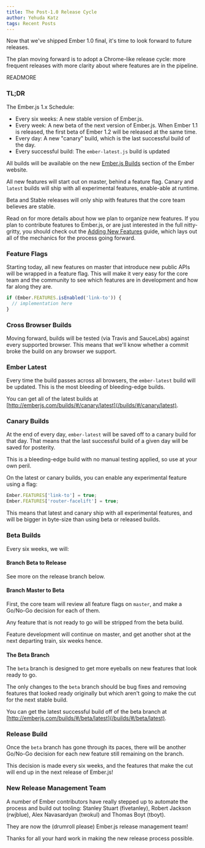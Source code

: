 ```yaml
---
title: The Post-1.0 Release Cycle
author: Yehuda Katz
tags: Recent Posts
---
```


Now that we've shipped Ember 1.0 final, it's time to look forward to future 
releases.

The plan moving forward is to adopt a Chrome-like release cycle: more frequent releases with more clarity about where features are in the pipeline.

READMORE

### TL;DR

The Ember.js 1.x Schedule:

* Every six weeks: A new stable version of Ember.js.
* Every week: A new beta of the next version of Ember.js. When
  Ember 1.1 is released, the first beta of Ember 1.2 will be released
  at the same time.
* Every day: A new "canary" build, which is the last successful build of
  the day.
* Every successful build: The `ember-latest.js` build is updated

All builds will be available on the new [Ember.js Builds][1] section of the
Ember website.

[1]: /builds/

All new features will start out on master, behind a feature flag. Canary
and `latest` builds will ship with all experimental features, enable-able
at runtime.

Beta and Stable releases will only ship with features that the core team
believes are stable.

Read on for more details about how we plan to organize new features. If
you plan to contribute features to Ember.js, or are just interested in
the full nitty-gritty, you should check out the [Adding New
Features](/guides/contributing/adding-new-features) guide, which lays
out all of the mechanics for the process going forward.

### Feature Flags

Starting today, all new features on master that introduce new public APIs
will be wrapped in a feature flag. This will make it very easy for the core
team and the community to see which features are in development and how far
along they are.

```js
if (Ember.FEATURES.isEnabled('link-to')) {
  // implementation here
}
```

### Cross Browser Builds

Moving forward, builds will be tested (via Travis and SauceLabs) against
every supported browser. This means that we'll know whether a commit broke
the build on any browser we support.

### Ember Latest

Every time the build passes across all browsers, the `ember-latest` build
will be updated. This is the most bleeding of bleeding-edge builds.

You can get all of the latest builds at [http://emberjs.com/builds/#/canary/latest](/builds/#/canary/latest).

### Canary Builds

At the end of every day, `ember-latest` will be saved off to a canary build
for that day. That means that the last successful build of a given day will
be saved for posterity.

This is a bleeding-edge build with no manual testing applied, so use at
your own peril.

On the latest or canary builds, you can enable any experimental feature
using a flag:

```js
Ember.FEATURES['link-to'] = true;
Ember.FEATURES['router-facelift'] = true;
```

This means that latest and canary ship with all experimental features,
and will be bigger in byte-size than using beta or released builds.

### Beta Builds

Every six weeks, we will:

#### Branch Beta to Release

See more on the release branch below.

#### Branch Master to Beta

First, the core team will review all feature flags on `master`, and make
a Go/No-Go decision for each of them.

Any feature that is not ready to go will be stripped from the beta build.

Feature development will continue on master, and get another shot at the
next departing train, six weeks hence.

#### The Beta Branch

The `beta` branch is designed to get more eyeballs on new features that
look ready to go.

The only changes to the `beta` branch should be bug fixes and removing
features that looked ready originally but which aren't going to make the
cut for the next stable build.

You can get the latest successful build off of the beta branch at
[http://emberjs.com/builds/#/beta/latest](/builds/#/beta/latest).

### Release Build

Once the `beta` branch has gone through its paces, there will be another
Go/No-Go decision for each new feature still remaining on the branch.

This decision is made every six weeks, and the features that make the cut
will end up in the next release of Ember.js!

### New Release Management Team

A number of Ember contributors have really stepped up to automate the
process and build out tooling: Stanley Stuart (fivetanley), Robert
Jackson (rwjblue), Alex Navasardyan (twokul) and Thomas Boyt (tboyt).

They are now the (drumroll please) Ember.js release management team!

Thanks for all your hard work in making the new release process
possible.
